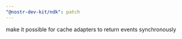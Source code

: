 ```yaml
---
"@nostr-dev-kit/ndk": patch
---
```


make it possible for cache adapters to return events synchronously
